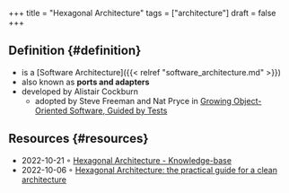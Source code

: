 +++
title = "Hexagonal Architecture"
tags = ["architecture"]
draft = false
+++

## Definition {#definition}

-   is a [Software Architecture]({{< relref "software_architecture.md" >}})
-   also known as **ports and adapters**
-   developed by Alistair Cockburn
    -   adopted by Steve Freeman and Nat Pryce in [Growing Object-Oriented Software, Guided by Tests](https://www.goodreads.com/en/book/show/4268826-growing-object-oriented-software-guided-by-tests)


## Resources {#resources}

-   2022-10-21 ◦ [Hexagonal Architecture - Knowledge-base](https://yoan-thirion.gitbook.io/knowledge-base/software-craftsmanship/code-katas/clean-architecture#hexagonal-architecture-1)
-   2022-10-06 ◦ [Hexagonal Architecture: the practical guide for a clean architecture](https://beyondxscratch.com/2017/08/19/hexagonal-architecture-the-practical-guide-for-a-clean-architecture/)